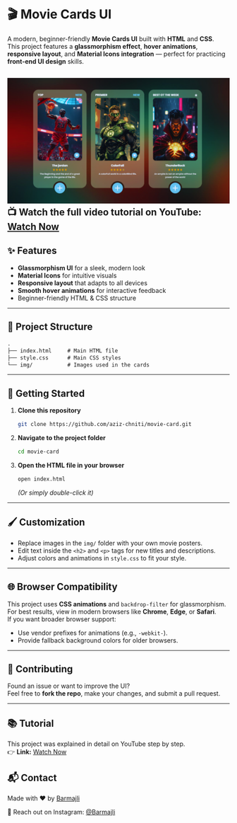 # 🎬 Movie Cards UI

A modern, beginner-friendly **Movie Cards UI** built with **HTML** and **CSS**.  
This project features a **glassmorphism effect**, **hover animations**, **responsive layout**, and **Material Icons integration** — perfect for practicing **front-end UI design** skills.

![Preview](img/preview.png)
📺 Watch the full video tutorial on YouTube: [Watch Now](https://youtu.be/kxfiuv5R1xs)
---

## ✨ Features

- **Glassmorphism UI** for a sleek, modern look  
- **Material Icons** for intuitive visuals  
- **Responsive layout** that adapts to all devices  
- **Smooth hover animations** for interactive feedback  
- Beginner-friendly HTML & CSS structure  

---

## 📂 Project Structure

```plaintext
.
├── index.html     # Main HTML file
├── style.css      # Main CSS styles
└── img/           # Images used in the cards
```

---

## 🚀 Getting Started

1. **Clone this repository**  
   ```bash
   git clone https://github.com/aziz-chniti/movie-card.git
   ```

2. **Navigate to the project folder**  
   ```bash
   cd movie-card
   ```

3. **Open the HTML file in your browser**  
   ```bash
   open index.html
   ```
   *(Or simply double-click it)*

---

## 🖌️ Customization

- Replace images in the `img/` folder with your own movie posters.
- Edit text inside the `<h2>` and `<p>` tags for new titles and descriptions.
- Adjust colors and animations in `style.css` to fit your style.

---

## 🌐 Browser Compatibility

This project uses **CSS animations** and `backdrop-filter` for glassmorphism.  
For best results, view in modern browsers like **Chrome**, **Edge**, or **Safari**.  
If you want broader browser support:
- Use vendor prefixes for animations (e.g., `-webkit-`).
- Provide fallback background colors for older browsers.

---

## 💌 Contributing

Found an issue or want to improve the UI?  
Feel free to **fork the repo**, make your changes, and submit a pull request.

---

## 📚 Tutorial

This project was explained in detail on YouTube step by step.  
👉 **Link:** [Watch Now](https://youtu.be/kxfiuv5R1xs)

## 📬 Contact

Made with ❤️ by [Barmajli](https://www.youtube.com/@Barmajli)

📧 Reach out on Instagram: [@Barmajli](https://www.instagram.com/barmajli)
